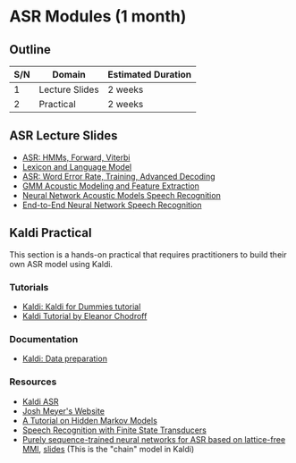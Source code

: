 #   ASR Modules (1 month)

##  Outline
| S/N | Domain             | Estimated Duration |
| --- | ------------------ | ------------------ |
| 1   | Lecture Slides     | 2 weeks            |
| 2   | Practical          | 2 weeks            |


## ASR Lecture Slides
*   [ASR: HMMs, Forward, Viterbi](224s.17.lec3.pdf)
*   [Lexicon and Language Model](asr08-lexlm.pdf)
*   [ASR: Word Error Rate, Training, Advanced Decoding](224s.17.lec4.pdf)
*   [GMM Acoustic Modeling and Feature Extraction](224s.17.lec5.pdf)
*   [Neural Network Acoustic Models Speech Recognition](224s.17.lec7.pdf)
*   [End-to-End Neural Network Speech Recognition](224s.17.lec8.pdf)


##  Kaldi Practical
This section is a hands-on practical that requires practitioners to build their own ASR model using Kaldi.

### Tutorials
*   [Kaldi: Kaldi for Dummies tutorial](http://kaldi-asr.org/doc/kaldi_for_dummies.html)
*   [Kaldi Tutorial by Eleanor Chodroff](https://eleanorchodroff.com/tutorial/kaldi/index.html)

### Documentation
*   [Kaldi: Data preparation](http://kaldi-asr.org/doc/data_prep.html)

### Resources
*   [Kaldi ASR](https://kaldi-asr.org/)
*   [Josh Meyer's Website](http://jrmeyer.github.io/)
*   [A Tutorial on Hidden Markov Models](https://web.ece.ucsb.edu/Faculty/Rabiner/ece259/Reprints/tutorial%20on%20hmm%20and%20applications.pdf)
*   [Speech Recognition with Finite State Transducers](https://cs.nyu.edu/~mohri/pub/hbka.pdf)
*   [Purely sequence-trained neural networks for ASR based on lattice-free MMI](https://www.danielpovey.com/files/2016_interspeech_mmi.pdf), [slides](https://danielpovey.com/files/2016_interspeech_mmi_presentation.pptx) (This is the "chain" model in Kaldi)

